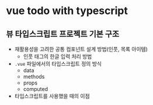 # vue todo with typescript

## 뷰 타입스크립트 프로젝트 기본 구조
- 재활용성을 고려한 공통 컴포넌트 설계 방법(인풋, 목록 아이템)
  - 인풋 태그의 한글 입력 처리 방법
- `.vue` 파일에서의 타입스크립트 정의 방식
  - data
  - methods
  - props
  - computed
- 타입스크립트를 사용했을 때의 이점